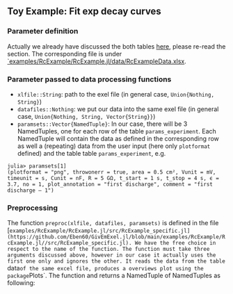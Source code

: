 ## Toy Example: Fit exp decay curves

### Parameter definition

Actually we already have discussed the both tables [here](@ref "From the point of view of user"), please re-read the section. The corresponding file is under [`examples/RcExample/RcExample.jl/data/RcExampleData.xlsx](https://github.com/Eben60/GivEmExel.jl/blob/main/examples/RcExample/RcExample.jl/data/RcExampleData.xlsx).

### Parameter passed to data processing functions
- `xlfile::String`: path to the exel file (in general case, `Union{Nothing, String}`)
- `datafiles::Nothing`: we put our data into the same exel file (in general case, `Union{Nothing, String, Vector{String}}`)
- `paramsets::Vector{NamedTuple}`: In our case, there will be 3 NamedTuples, one for each row of the table `params_experiment`. Each NamedTuple will contain the data as defined in the corresponding row as well a (repeating) data from the user input (here only `plotformat` defined) and the table table `params_experiment`, e.g. 
```
julia> paramsets[1]
(plotformat = "png", throwonerr = true, area = 0.5 cm², Vunit = mV, timeunit = s, Cunit = nF, R = 5 GΩ, t_start = 1 s, t_stop = 4 s, ϵ = 3.7, no = 1, plot_annotation = "first discharge", comment = "first discharge – 1")
```

### Preprocessing

The function `preproc(xlfile, datafiles, paramsets)` is defined in the file [`examples/RcExample/RcExample.jl/src/RcExample_specific.jl](https://github.com/Eben60/GivEmExel.jl/blob/main/examples/RcExample/RcExample.jl//src/RcExample_specific.jl). We have the free choice in respect to the name of the function. The function must take three arguments discussed above, however in our case it actually uses the first one only and ignores the other. It reads the data from the table `data` of the same excel file, produces a overviews plot using the package `Plots`. The function and returns a NamedTuple of NamedTuples as following: